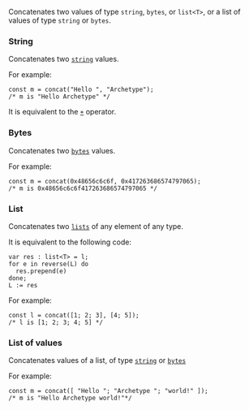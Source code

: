 Concatenates two values of type `string`, `bytes`, or `list<T>`, or a list of values of type `string` or `bytes`.
### String

Concatenates two [`string`](/docs/reference/types#string) values.

For example:
```archetype
const m = concat("Hello ", "Archetype");
/* m is "Hello Archetype" */
```

It is equivalent to the [`+`](/docs/reference/expressions/operators/arithmetic#a--b) operator.

### Bytes

Concatenates two [`bytes`](/docs/reference/types#bytes) values.

For example:
```archetype
const m = concat(0x48656c6c6f, 0x417263686574797065);
/* m is 0x48656c6c6f417263686574797065 */
```

### List

Concatenates two [`lists`](/docs/reference/types#list<T>) of any element of any type.

It is equivalent to the following code:
```archetype
var res : list<T> = l;
for e in reverse(L) do
  res.prepend(e)
done;
L := res
```

For example:
```archetype
const l = concat([1; 2; 3], [4; 5]);
/* l is [1; 2; 3; 4; 5] */
```

### List of values

Concatenates values of a list, of type [`string`](/docs/reference/types#string) or [`bytes`](/docs/reference/types#bytes)

For example:
```archetype
const m = concat([ "Hello "; "Archetype "; "world!" ]);
/* m is "Hello Archetype world!"*/
```


